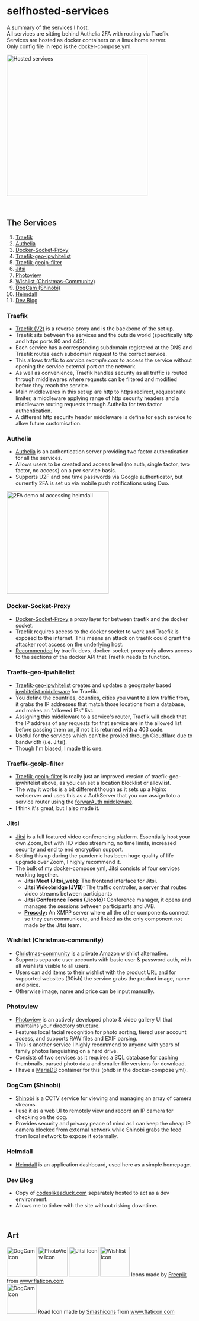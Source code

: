# selfhosted-services
A summary of the services I host.<br />
All services are sitting behind Authelia 2FA with routing via Traefik.<br />
Services are hosted as docker containers on a linux home server.<br />
Only config file in repo is the docker-compose.yml.<br />

<p align="Left">
<img align="center" src="/images/heimdallScreenshot.png" alt="Hosted services" width="380"><br \>
</p>

</br>

## The Services
1. [Traefik](#traefik)
2. [Authelia](#authelia)
3. [Docker-Socket-Proxy](#docker-socket-proxy)
4. [Traefik-geo-ipwhitelist](#traefik-geo-ipwhitelist)
5. [Traefik-geoip-filter](#traefik-geoip-filter)
6. [Jitsi](#jitsi)
7. [Photoview](#photoview)
8. [Wishlist (Christmas-Community)](#wishlist-christmas-community)
9. [DogCam (Shinobi)](#dogcam-shinobi)
10. [Heimdall](#heimdall)
11. [Dev Blog](#dev-blog)

### Traefik
- [Traefik (V2)](https://github.com/traefik/traefik#readme) is a reverse proxy and is the backbone of the set up. 
- Traefik sits between the services and the outside world (specifically http and https ports 80 and 443).
- Each service has a corresponding subdomain registered at the DNS and Traefik routes each subdomain request to the correct service.
- This allows traffic to *service.example.com* to access the service without opening the service external port on the network.
- As well as convenience, Traefik handles security as all traffic is routed through middlewares where requests can be filtered and modified before they reach the service.
- Main middlewares in this set up are http to https redirect, request rate limiter, a middleware applying range of http security headers and a middleware routing requests through Authelia for two factor authentication.
- A different http security header middleware is define for each service to allow future customisation.

### Authelia
- [Authelia](https://github.com/authelia/authelia#readme) is an authentication server providing two factor authentication for all the services.
- Allows users to be created and access level (no auth, single factor, two factor, no access) on a per service basis.
- Supports U2F and one time passwords via Google authenticator, but currently 2FA is set up via mobile push notifications using Duo.
<p align="Left">
<img align="center" src="/images/autheliaDemo.gif" alt="2FA demo of accessing heimdall" width="275"><br \>
</p>

### Docker-Socket-Proxy
- [Docker-Socket-Proxy](https://github.com/Tecnativa/docker-socket-proxy#readme) a proxy layer for between traefik and the docker socket.
- Traefik requires access to the docker socket to work and Traefik is exposed to the internet. This means an attack on traefik could grant the attacker root access on the underlying host. 
- [Recommended](https://doc.traefik.io/traefik/providers/docker/#docker-api-access) by traefik devs, docker-socket-proxy only allows access to the sections of the docker API that Traefik needs to function.

### Traefik-geo-ipwhitelist
- [Traefik-geo-ipwhitelist](https://github.com/mpdcampbell/traefik-geo-ipwhitelist#readme) creates and updates a geography based [ipwhitelist middleware](https://doc.traefik.io/traefik/middlewares/http/ipwhitelist/) for Traefik.
- You define the countries, counties, cities you want to allow traffic from, it grabs the IP addresses that match those locations from a database, and makes an "allowed IPs" list.
- Assigning this middleware to a service's router, Traefik will check that the IP address of any requests for that service are in the allowed list before passing them on, if not it is returned with a 403 code.
- Useful for the services which can't be proxied through Cloudflare due to bandwidth (i.e. Jitsi).
- Though I'm biased, I made this one.

### Traefik-geoip-filter
- [Traefik-geoip-filter](https://github.com/mpdcampbell/traefik-geoip-filter) is really just an improved version of traefik-geo-ipwhitelist above, as you can set a location blocklist or allowlist.
- The way it works is a bit different though as it sets up a Nginx webserver and uses this as a AuthServer that you can assign toto a service router using the [forwarAuth middleware](https://doc.traefik.io/traefik/middlewares/http/forwardauth/).
- I think it's great, but I also made it.

### Jitsi
- [Jitsi](https://github.com/jitsi/jitsi-meet#readme) is a full featured video conferencing platform. Essentially host your own Zoom, but with HD video streaming, no time limits, increased security and end to end encryption support.
- Setting this up during the pandemic has been huge quality of life upgrade over Zoom, I highly recommend it. 
- The bulk of my docker-compose yml, Jitsi consists of four services working together. 
    - **Jitsi Meet (Jitsi_web):** The frontend interface for Jitsi. 
    - **Jitsi Videobridge (JVB):** The traffic controller, a server that routes video streams between participants
    - **Jitsi Conference Focus (Jicofo):** Conference manager, it opens and manages the sessions between participants and JVB.
    - **[Prosody](https://github.com/prosody):** An XMPP server where all the other components connect so they can communicate, and linked as the only component not made by the Jitsi team.

### Wishlist (Christmas-community)
- [Christmas-community](https://github.com/Wingysam/Christmas-Community#readme) is a private Amazon wishlist alternative.
- Supports separate user accounts with basic user & password auth, with all wishlists visible to all users.
- Users can add items to their wishlist with the product URL and for supported websites (30ish) the service grabs the product image, name and price.
- Otherwise image, name and price can be input manually.

### Photoview
- [Photoview](https://github.com/photoview/photoview#readme) is an actively developed photo & video gallery UI that maintains your directory structure.
- Features local facial recognition for photo sorting, tiered user account access, and supports RAW files and EXIF parsing.
- This is another service I highly recommend to anyone with years of family photos languishing on a hard drive.
- Consists of two services as it requires a SQL database for caching thumbnails, parsed photo data and smaller file versions for download.
- I have a [MariaDB](https://github.com/MariaDB/mariadb-docker#readme) container for this (phdb in the docker-compose yml).

### DogCam (Shinobi)
- [Shinobi](https://gitlab.com/Shinobi-Systems/Shinobi/-/blob/master/README.md) is a CCTV service for viewing and managing an array of camera streams.
- I use it as a web UI to remotely view and record an IP camera for checking on the dog.
- Provides security and privacy peace of mind as I can keep the cheap IP camera blocked from external network while Shinobi grabs the feed from local network to expose it externally.

### Heimdall
- [Heimdall](https://github.com/linuxserver/Heimdall#readme) is an application dashboard, used here as a simple homepage.

### Dev Blog
- Copy of [codeslikeaduck.com](https://codeslikeaduck.com) separately hosted to act as a dev environment.
- Allows me to tinker with the site without risking downtime.

</br>

## Art
<p float="left">
  <img src="/images/dogCamIcon.png" alt="DogCam Icon" width="80" />
  <img src="/images/photoviewIcon.png" alt="PhotoView Icon" width="80" /> 
  <img src="/images/jitsiIcon.png" alt="Jitsi Icon" width="80" />
  <img src="/images/wishlistIcon.png" alt="Wishlist Icon" width="80" /> Icons made by <a href="https://www.freepik.com" title="Freepik">Freepik</a> from <a href="https://www.flaticon.com/" title="Flaticon">www.flaticon.com</a>
</br>
  <img src="/images/traefikIcon.png" alt="DogCam Icon" width="80" /> Road Icon made by <a href="https://www.flaticon.com/authors/smashicons" title="Smashicons">Smashicons</a> from <a href="https://www.flaticon.com/" title="Flaticon">www.flaticon.com</a>